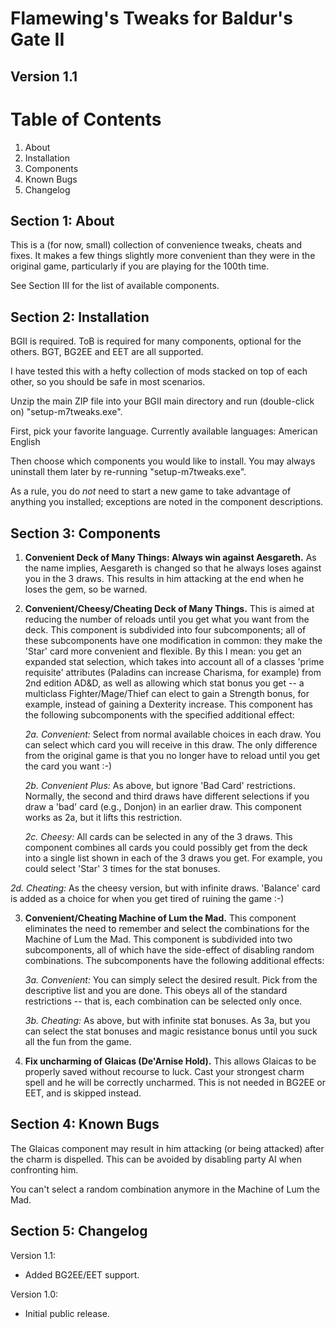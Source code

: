 Flamewing's Tweaks for Baldur's Gate II
====
Version 1.1
----

Table of Contents
====
1. About
2. Installation
3. Components
4. Known Bugs
5. Changelog


Section 1: About
----
This is a (for now, small) collection of convenience tweaks, cheats and fixes. It makes a few things slightly more convenient than they were in the original game, particularly if you are playing for the 100th time.

See Section III for the list of available components.

Section 2: Installation
----
BGII is required. ToB is required for many components, optional for the others. BGT, BG2EE and EET are all supported.

I have tested this with a hefty collection of mods stacked on top of each other, so you should be safe in most scenarios.

Unzip the main ZIP file into your BGII main directory and run (double-click on) "setup-m7tweaks.exe".

First, pick your favorite language. Currently available languages:
	American English

Then choose which components you would like to install. You may always
uninstall them later by re-running "setup-m7tweaks.exe".

As a rule, you do *not* need to start a new game to take advantage of anything you installed; exceptions are noted in the component descriptions.

Section 3: Components
----
1. **Convenient Deck of Many Things: Always win against Aesgareth.** As the name implies, Aesgareth is changed so that he always loses against you in the 3 draws. This results in him attacking at the end when he loses the gem, so	be warned.

2. **Convenient/Cheesy/Cheating Deck of Many Things.** This is aimed at reducing the number of reloads until you get what you want from the deck. This component is subdivided into four subcomponents; all of these subcomponents have one modification in common: they make the 'Star' card more convenient and flexible. By this I mean: you get an expanded stat selection, which takes into account all of a classes 'prime requisite' attributes (Paladins can increase Charisma, for example) from 2nd edition AD&D, as well as allowing which stat bonus you get -- a multiclass Fighter/Mage/Thief can elect to gain a Strength bonus, for example, instead of gaining a Dexterity increase. This component has the following subcomponents with the specified additional effect:

	*2a. Convenient:* Select from normal available choices in each draw. You can select which card you will receive in this draw. The only difference from the original game is that you no longer have to reload until you get the card you want :-)

	*2b. Convenient Plus:* As above, but ignore 'Bad Card' restrictions. Normally, the second and third draws have different selections if you draw a 'bad' card (e.g., Donjon) in an earlier draw. This component works as 2a, but it lifts this restriction.

	*2c. Cheesy:* All cards can be selected in any of the 3 draws. This component combines all cards you could possibly get from the deck into a single list shown in each of the 3 draws you get. For example, you could select 'Star' 3 times for the stat bonuses.

  *2d. Cheating:* As the cheesy version, but with infinite draws. 'Balance' card is added as a choice for when you get tired of ruining the game :-)

3. **Convenient/Cheating Machine of Lum the Mad.** This component eliminates the need to remember and select the combinations for the Machine of Lum the Mad. This component is subdivided into two subcomponents, all of which have the side-effect of disabling random combinations. The subcomponents have the following additional effects:

	*3a. Convenient:* You can simply select the desired result. Pick from the descriptive list and you are done. This obeys all of the standard restrictions -- that is, each combination can be selected only once.

	*3b. Cheating:* As above, but with infinite stat bonuses. As 3a, but you can select the stat bonuses and magic resistance bonus until you suck all the fun from the game.

4. **Fix uncharming of Glaicas (De'Arnise Hold).** This allows Glaicas to be properly saved without recourse to luck. Cast your strongest charm spell and he will be correctly uncharmed. This is not needed in BG2EE or EET, and is skipped instead.

Section 4: Known Bugs
----
The Glaicas component may result in him attacking (or being attacked) after the charm is dispelled. This can be avoided by disabling party AI when confronting him.

You can't select a random combination anymore in the Machine of Lum the Mad.

Section 5: Changelog
----
Version 1.1:
* Added BG2EE/EET support.

Version 1.0:
* Initial public release.
